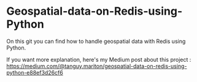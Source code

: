 # Geospatial-data-on-Redis-using-Python

On this git you can find how to handle geospatial data with Redis using Python.

If you want more explanation, here's my Medium post about this project : https://medium.com/@tanguy.mariton/geospatial-data-on-redis-using-python-e88ef3d26cf6